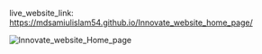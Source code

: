 live_website_link:  https://mdsamiulislam54.github.io/Innovate_website_home_page/

![Innovate_website_Home_page](https://github.com/user-attachments/assets/30843444-31e0-4232-9c84-ba5e4ca90168)
